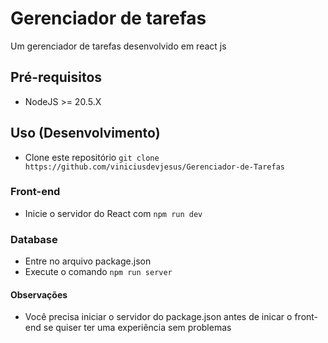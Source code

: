 # Gerenciador de tarefas
Um gerenciador de tarefas desenvolvido em react js

## Pré-requisitos
 - NodeJS >= 20.5.X
## Uso (Desenvolvimento)
- Clone este repositório ```git clone https://github.com/viniciusdevjesus/Gerenciador-de-Tarefas```

### Front-end
 - Inicie o servidor do React com ```npm run dev```

### Database
 - Entre no arquivo package.json
 - Execute o comando ```npm run server```

#### Observações
 - Você precisa iniciar o servidor do package.json antes de inicar o front-end se quiser ter uma experiência sem problemas
